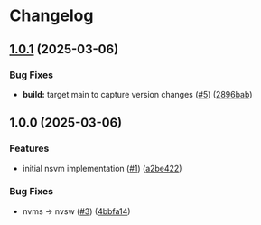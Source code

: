 # Changelog

## [1.0.1](https://github.com/y3owk1n/nvsw/compare/v1.0.0...v1.0.1) (2025-03-06)


### Bug Fixes

* **build:** target main to capture version changes ([#5](https://github.com/y3owk1n/nvsw/issues/5)) ([2896bab](https://github.com/y3owk1n/nvsw/commit/2896babb856365c32c5c37fa634b97efe7c43d53))

## 1.0.0 (2025-03-06)


### Features

* initial nsvm implementation ([#1](https://github.com/y3owk1n/nvsw/issues/1)) ([a2be422](https://github.com/y3owk1n/nvsw/commit/a2be4228ff070b1042b6328b522a9f317a0213c6))


### Bug Fixes

* nvms -&gt; nvsw ([#3](https://github.com/y3owk1n/nvsw/issues/3)) ([4bbfa14](https://github.com/y3owk1n/nvsw/commit/4bbfa1487bd8d4fcdb43d2be410fa7dc1fa57e5e))
